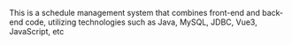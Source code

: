 This is a schedule management system that combines front-end and back-end code, utilizing technologies such as Java, MySQL, JDBC, Vue3, JavaScript, etc
